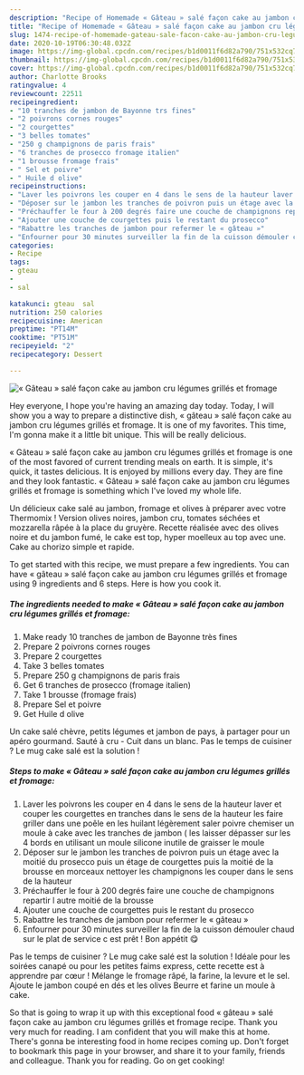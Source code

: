 ```yaml
---
description: "Recipe of Homemade « Gâteau » salé façon cake au jambon cru légumes grillés et fromage"
title: "Recipe of Homemade « Gâteau » salé façon cake au jambon cru légumes grillés et fromage"
slug: 1474-recipe-of-homemade-gateau-sale-facon-cake-au-jambon-cru-legumes-grilles-et-fromage
date: 2020-10-19T06:30:48.032Z
image: https://img-global.cpcdn.com/recipes/b1d0011f6d82a790/751x532cq70/gateau-sale-facon-cake-au-jambon-cru-legumes-grilles-et-fromage-photo-principale-de-la-recette.jpg
thumbnail: https://img-global.cpcdn.com/recipes/b1d0011f6d82a790/751x532cq70/gateau-sale-facon-cake-au-jambon-cru-legumes-grilles-et-fromage-photo-principale-de-la-recette.jpg
cover: https://img-global.cpcdn.com/recipes/b1d0011f6d82a790/751x532cq70/gateau-sale-facon-cake-au-jambon-cru-legumes-grilles-et-fromage-photo-principale-de-la-recette.jpg
author: Charlotte Brooks
ratingvalue: 4
reviewcount: 22511
recipeingredient:
- "10 tranches de jambon de Bayonne trs fines"
- "2 poivrons cornes rouges"
- "2 courgettes"
- "3 belles tomates"
- "250 g champignons de paris frais"
- "6 tranches de prosecco fromage italien"
- "1 brousse fromage frais"
- " Sel et poivre"
- " Huile d olive"
recipeinstructions:
- "Laver les poivrons les couper en 4 dans le sens de la hauteur laver et couper les courgettes en tranches dans le sens de la hauteur les faire griller dans une poêle en les huilant légèrement saler poivre chemiser un moule à cake avec les tranches de jambon ( les laisser dépasser sur les 4 bords en utilisant un moule silicone inutile de graisser le moule"
- "Déposer sur le jambon les tranches de poivron puis un étage avec la moitié du prosecco puis un étage de courgettes puis la moitié de la brousse en morceaux nettoyer les champignons les couper dans le sens de la hauteur"
- "Préchauffer le four à 200 degrés faire une couche de champignons repartir l autre moitié de la brousse"
- "Ajouter une couche de courgettes puis le restant du prosecco"
- "Rabattre les tranches de jambon pour refermer le « gâteau »"
- "Enfourner pour 30 minutes surveiller la fin de la cuisson démouler chaud sur le plat de service c est prêt ! Bon appétit 😋"
categories:
- Recipe
tags:
- gteau
- 
- sal

katakunci: gteau  sal 
nutrition: 250 calories
recipecuisine: American
preptime: "PT14M"
cooktime: "PT51M"
recipeyield: "2"
recipecategory: Dessert

---
```



![« Gâteau » salé façon cake au jambon cru légumes grillés et fromage](https://img-global.cpcdn.com/recipes/b1d0011f6d82a790/751x532cq70/gateau-sale-facon-cake-au-jambon-cru-legumes-grilles-et-fromage-photo-principale-de-la-recette.jpg)

Hey everyone, I hope you're having an amazing day today. Today, I will show you a way to prepare a distinctive dish, « gâteau » salé façon cake au jambon cru légumes grillés et fromage. It is one of my favorites. This time, I'm gonna make it a little bit unique. This will be really delicious.

« Gâteau » salé façon cake au jambon cru légumes grillés et fromage is one of the most favored of current trending meals on earth. It is simple, it's quick, it tastes delicious. It is enjoyed by millions every day. They are fine and they look fantastic. « Gâteau » salé façon cake au jambon cru légumes grillés et fromage is something which I've loved my whole life.

Un délicieux cake salé au jambon, fromage et olives à préparer avec votre Thermomix ! Version olives noires, jambon cru, tomates séchées et mozzarella râpée à la place du gruyère. Recette réalisée avec des olives noire et du jambon fumé, le cake est top, hyper moelleux au top avec une. Cake au chorizo simple et rapide.


To get started with this recipe, we must prepare a few ingredients. You can have « gâteau » salé façon cake au jambon cru légumes grillés et fromage using 9 ingredients and 6 steps. Here is how you cook it.

<!--inarticleads1-->

##### The ingredients needed to make « Gâteau » salé façon cake au jambon cru légumes grillés et fromage:

1. Make ready 10 tranches de jambon de Bayonne très fines
1. Prepare 2 poivrons cornes rouges
1. Prepare 2 courgettes
1. Take 3 belles tomates
1. Prepare 250 g champignons de paris frais
1. Get 6 tranches de prosecco (fromage italien)
1. Take 1 brousse (fromage frais)
1. Prepare  Sel et poivre
1. Get  Huile d olive


Un cake salé chèvre, petits légumes et jambon de pays, à partager pour un apéro gourmand. Sauté à cru - Cuit dans un blanc. Pas le temps de cuisiner ? Le mug cake salé est la solution ! 

<!--inarticleads2-->

##### Steps to make « Gâteau » salé façon cake au jambon cru légumes grillés et fromage:

1. Laver les poivrons les couper en 4 dans le sens de la hauteur laver et couper les courgettes en tranches dans le sens de la hauteur les faire griller dans une poêle en les huilant légèrement saler poivre chemiser un moule à cake avec les tranches de jambon ( les laisser dépasser sur les 4 bords en utilisant un moule silicone inutile de graisser le moule
1. Déposer sur le jambon les tranches de poivron puis un étage avec la moitié du prosecco puis un étage de courgettes puis la moitié de la brousse en morceaux nettoyer les champignons les couper dans le sens de la hauteur
1. Préchauffer le four à 200 degrés faire une couche de champignons repartir l autre moitié de la brousse
1. Ajouter une couche de courgettes puis le restant du prosecco
1. Rabattre les tranches de jambon pour refermer le « gâteau »
1. Enfourner pour 30 minutes surveiller la fin de la cuisson démouler chaud sur le plat de service c est prêt ! Bon appétit 😋


Pas le temps de cuisiner ? Le mug cake salé est la solution ! Idéale pour les soirées canapé ou pour les petites faims express, cette recette est à apprendre par cœur ! Mélange le fromage râpé, la farine, la levure et le sel. Ajoute le jambon coupé en dés et les olives Beurre et farine un moule à cake. 

So that is going to wrap it up with this exceptional food « gâteau » salé façon cake au jambon cru légumes grillés et fromage recipe. Thank you very much for reading. I am confident that you will make this at home. There's gonna be interesting food in home recipes coming up. Don't forget to bookmark this page in your browser, and share it to your family, friends and colleague. Thank you for reading. Go on get cooking!
